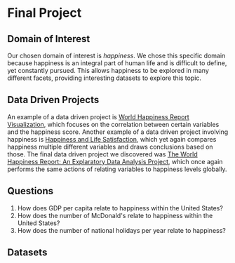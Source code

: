 # Final Project
## Domain of Interest
Our chosen domain of interest is _happiness_. We chose this specific domain because happiness is an integral part of human life and is difficult to define, yet constantly pursued. This allows happiness to be explored in many different facets, providing interesting datasets to explore this topic. 

## Data Driven Projects
An example of a data driven project is [World Happiness Report Visualization](https://nycdatascience.com/blog/student-works/world-happiness-report-visualization/), which focuses on the correlation between certain variables and the happiness score. Another example of a data driven project involving happiness is [Happiness and Life Satisfaction](https://ourworldindata.org/happiness-and-life-satisfaction), which yet again compares happiness multiple different variables and draws conclusions based on those. The final data driven project we discovered was [The World Happiness Report: An Explaratory Data Analysis Project](https://github.com/nateofspades/The-World-Happiness-Report-An-Exploratory-Data-Analysis-Project/blob/master/WorldHappinessReportEDA.ipynb), which once again performs the same actions of relating variables to happiness levels globally. 

## Questions
1. How does GDP per capita relate to happiness within the United States?
2. How does the number of McDonald's relate to happiness within the United States?
3. How does the number of national holidays per year relate to happiness? 

## Datasets
